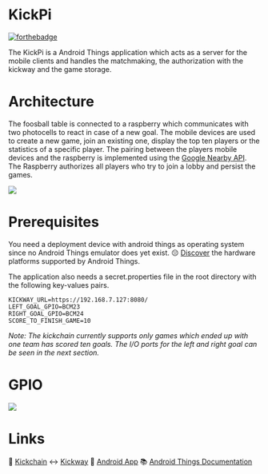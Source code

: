 # KickPi   
[![forthebadge](https://forthebadge.com/images/badges/built-for-android.svg)](https://forthebadge.com)

The KickPi is a Android Things application which acts as a server for the mobile clients and handles the matchmaking, the authorization with the kickway and the game storage.

# Architecture

The foosball table is connected to a raspberry which communicates with two photocells to react in case of a new goal. The mobile devices are used to create a new game, join an existing one, display the top ten players or the statistics of a specific player. The pairing between the players mobile devices and the raspberry is implemented using the [Google Nearby API](https://developers.google.com/nearby/). The Raspberry authorizes all players who try to join a lobby and persist the games.

![](https://image.ibb.co/gd64F9/Architekturdiagramm.jpg)

# Prerequisites
You need a deployment device with android things as operating system since no Android Things emulator does yet exist. :pensive: [Discover](https://developer.android.com/things/hardware/) the hardware platforms supported by Android Things.

The application also needs a secret.properties file in the root directory with the following key-values pairs. 
``` 
KICKWAY_URL=https://192.168.7.127:8080/
LEFT_GOAL_GPIO=BCM23
RIGHT_GOAL_GPIO=BCM24
SCORE_TO_FINISH_GAME=10
```

_Note: The kickchain currently supports only games which ended up with one team has scored ten goals. The I/O ports for the left and right goal can be seen in the next section._

# GPIO
![](http://mindmapengineers.com/sites/default/files/styles/large/public/field/image/piio.png?itok=aoPcK62h)

# Links
:link: [Kickchain](https://github.com/smartsquare/kickchain)
:left_right_arrow: [Kickway](https://github.com/SmartsquareGmbH/kickway)
:iphone: [Android App](https://github.com/SmartsquareGmbH/kickdroid)
:books: [Android Things Documentation](https://developer.android.com/docs/)

